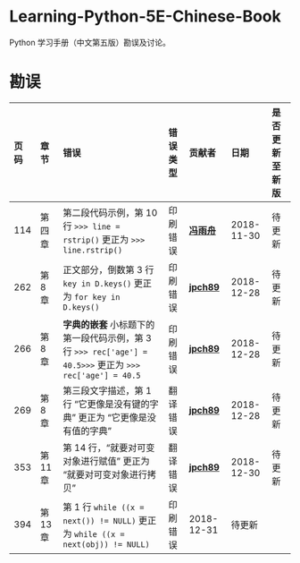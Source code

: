 # Learning-Python-5E-Chinese-Book

Python 学习手册（中文第五版）勘误及讨论。

# 勘误

| 页码 | 章节   | 错误                                                                      | 错误类型 | 贡献者                                    | 日期       | 是否更新至新版 |
| :--- | :----- | :------------------------------------------------------------------------ | :------- | :---------------------------------------- | :--------- | :------------- |
| 114  | 第四章 | 第二段代码示例，第 10 行 `>>> line = rstrip()` 更正为 `>>> line.rstrip()` | 印刷错误 | [**冯雨舟**](https://github.com/fuerzhou) | 2018-11-30 | 待更新         |
| 262 | 第 8 章 | 正文部分，倒数第 3 行 `key in D.keys()` 更正为 `for key in D.keys()` | 印刷错误 | [**jpch89**](https://github.com/jpch89) | 2018-12-28 | 待更新 |
| 266 | 第 8 章 | **字典的嵌套** 小标题下的第一段代码示例，第 3 行 `>>> rec['age'] = 40.5>>>` 更正为 `>>> rec['age'] = 40.5` | 印刷错误 | [**jpch89**](https://github.com/jpch89) | 2018-12-28 | 待更新 |
| 269 | 第 8 章 | 第三段文字描述，第 1 行 “它更像是没有键的字典” 更正为 “它更像是没有值的字典” | 翻译错误 | [**jpch89**](https://github.com/jpch89) | 2018-12-28 | 待更新 |
| 353 | 第 11 章 | 第 14 行，“就要对可变对象进行赋值” 更正为 “就要对可变对象进行拷贝” | 翻译错误 | [**jpch89**](https://github.com/jpch89) | 2018-12-30 | 待更新 |
| 394 | 第 13 章 | 第 1 行 `while ((x = next()) != NULL)` 更正为 `while ((x = next(obj)) != NULL)` | 印刷错误 | 2018-12-31 | 待更新 |
